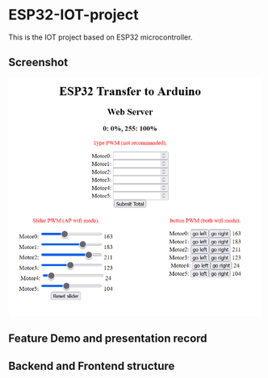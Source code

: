 # ESP32-IOT-project
This is the IOT project based on ESP32 microcontroller.

## Screenshot
<p align="center">
<img src="https://github.com/blaticslm/ESP32-IOT-project/blob/main/screenshot.png"  width="500">
</p>

## Feature Demo and presentation record

## Backend and Frontend structure
<p align="center">
</p>
